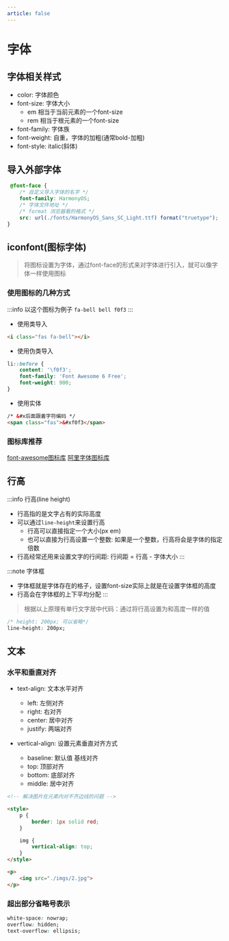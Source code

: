 ```yaml
---
article: false
---
```


# 字体

## 字体相关样式

- color: 字体颜色
- font-size: 字体大小
    - em 相当于当前元素的一个font-size
    - rem 相当于根元素的一个font-size
- font-family: 字体族
- font-weight: 自重，字体的加粗(通常bold-加粗)
- font-style: italic(斜体)

## 导入外部字体

```css
 @font-face {
    /* 自定义导入字体的名字 */
    font-family: HarmonyOS;
    /* 字体文件地址 */
    /* format 浏览器看的格式 */
    src: url(./fonts/HarmonyOS_Sans_SC_Light.ttf) format("truetype");
}
```

## iconfont(图标字体)

> 将图标设置为字体，通过font-face的形式来对字体进行引入，就可以像字体一样使用图标

### 使用图标的几种方式


:::info 以这个图标为例子
`fa-bell bell f0f3`
:::

- 使用类导入

```html
<i class="fas fa-bell"></i>
```

- 使用伪类导入

```css
li::before {
    content: '\f0f3';
    font-family: 'Font Awesome 6 Free';
    font-weight: 900;
}
````

- 使用实体

```html
/* &#x后面跟着字符编码 */
<span class="fas">&#xf0f3</span>
```

### 图标库推荐

[font-awesome图标库](https://fontawesome.com/)
[阿里字体图标库](https://www.iconfont.cn/)

## 行高

:::info 行高(line height)
- 行高指的是文字占有的实际高度
- 可以通过`line-height`来设置行高
    - 行高可以直接指定一个大小(px em)
    - 也可以直接为行高设置一个整数: 如果是一个整数，行高将会是字体的指定倍数
- 行高经常还用来设置文字的行间距: 行间距 = 行高 - 字体大小
:::

:::note 字体框
- 字体框就是字体存在的格子，设置font-size实际上就是在设置字体框的高度
- 行高会在字体框的上下平均分配
:::

> 根据以上原理有单行文字居中代码：通过将行高设置为和高度一样的值

```css
/* height: 200px; 可以省略*/
line-height: 200px;
```

## 文本

### 水平和垂直对齐

- text-align: 文本水平对齐
    - left: 左侧对齐
    - right: 右对齐
    - center: 居中对齐
    - justify: 两端对齐

- vertical-align: 设置元素垂直对齐方式
    - baseline: 默认值 基线对齐
    - top: 顶部对齐
    - bottom: 底部对齐
    - middle: 居中对齐

```html {9}
<!-- 解决图片在元素内对不齐边线的问题 -->

<style>
    p {
        border: 1px solid red;
    }

    img {
        vertical-align: top;
    }
</style>

<p>
    <img src="./imgs/2.jpg">
</p>
```

### 超出部分省略号表示

```css
white-space: nowrap;
overflow: hidden;
text-overflow: ellipsis;
```